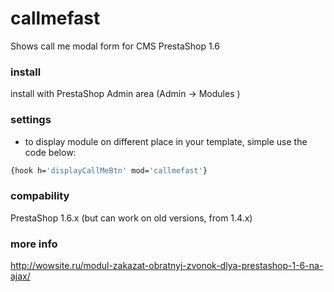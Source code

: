 # callmefast
Shows call me modal form for CMS PrestaShop 1.6

### install
install with PrestaShop Admin area (Admin -> Modules )

### settings
+ to display module on different place in your template, simple use the code below:
```sh
{hook h='displayCallMeBtn' mod='callmefast'}
```

### compability
PrestaShop 1.6.x (but can work on old versions, from 1.4.x)

### more info
http://wowsite.ru/modul-zakazat-obratnyj-zvonok-dlya-prestashop-1-6-na-ajax/
